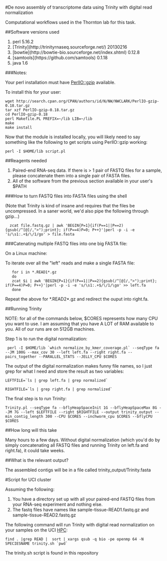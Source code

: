 #De novo assembly of transcriptome data using Trinity with digital read normalization

Computational workflows used in the Thornton lab for this task.

##Software versions used
<ol>
<li>perl 5.16.2</li>
<li>[Trinity](http://trinityrnaseq.sourceforge.net/) 20130216</li>
<li>[bowtie](http://bowtie-bio.sourceforge.net/index.shtml) 0.12.8</li>
<li>[samtools](https://github.com/samtools) 0.1.18</li>
<li>java 1.6</li>
</ol>

###Notes:

Your perl installation must have [PerlIO::gzip](http://search.cpan.org/~nwclark/PerlIO-gzip-0.17/gzip.pm) available.

To install this for your user:

```shell
wget http://search.cpan.org/CPAN/authors/id/N/NW/NWCLARK/PerlIO-gzip-0.18.tar.gz
tar xzf PerlIO-gzip-0.18.tar.gz
cd PerlIO-gzip-0.18
perl Makefile.PL PREFIX=~/lib LIB=~/lib
make 
make install
```

Now that the module is installed locally, you will likely need to say something like the following to get scripts using PerlIO::gzip working:

```shell
perl -I $HOME/lib script.pl
```
##Reagents needed

<ol>
<li>Paired-end RNA-seq data.  If there is > 1 pair of FASTQ files for a sample, please concatenate them into a single pair of FASTA files.</li>
<li>All of the software from the previous section available in your user's $PATH</li>
</ol>

###How to turn FASTQ files into FASTA files using the shell

(Note that Trinity is kind of insane and requires that the files be uncompressed. In a saner world, we'd also pipe the following through gzip...)

      zcat file.fastq.gz | awk 'BEGIN{P=1}{if(P==1||P==2){gsub(/^[@]/,">");print}; if(P==4)P=0; P++}'|perl -p -i -e 's/\s1:.+$/\/1/go' > file.fasta

###Catenating multiple FASTQ files into one big FASTA file:

On a Linux machine:

To iterate over all the "left" reads and make a single FASTA file:

```shell
   for i in *.READ1*.gz
   do
   zcat $i | awk 'BEGIN{P=1}{if(P==1||P==2){gsub(/^[@]/,">");print}; if(P==4)P=0; P++}'|perl -p -i -e 's/\s1:.+$/\/1/\go' >> left.fa
   done
```

Repeat the above for \*.READ2\*.gz and redirect the ouput into right.fa.

##Running Trinity

NOTE: for all of the commands below, $CORES represents how many CPU you want to use.  I am assuming that you have A LOT of RAM available to you.  All of our runs are on 512GB machines.

Step 1 is to run the digital normalization:

     perl -I $HOME/lib `which normalize_by_kmer_coverage.pl` --seqType fa --JM 100G --max_cov 30 --left left.fa --right right.fa --pairs_together --PARALLEL_STATS --JELLY_CPU $CORES

The output of the digital normalization makes funny file names, so I just grep for what I need and store the result as two variables:

    LEFTFILE=`ls | grep left.fa | grep normalized`

    RIGHTFILE=`ls | grep right.fa | grep normalized`

The final step is to run Trinity:

    Trinity.pl --seqType fa --bflyHeapSpaceInit 1G --bflyHeapSpaceMax 8G --JM 7G --left $LEFTFILE --right $RIGHTFILE --output trinity_output --min_contig_length 300 --CPU $CORES --inchworm_cpu $CORES --bflyCPU $CORES

##How long will this take

Many hours to a few days.  Without digital normalization (which you'd do by simply concatenating all FASTQ files and running Trinity on left.fa and right.fa), it could take weeks.

##What is the relevant output?

The assembled contigs will be in a file called trinity_output/Trinity.fasta

#Script for UCI cluster

Assuming the following:

<ol>
<li>You have a directory set up with all your paired-end FASTQ files from your RNA-seq experiment and nothing else.</li>
<li>The fastq files have names like sample-tissue-READ1.fastq.gz and sample-tissue-READ2.fastq.gz</li>
</ol>

The following command will run Trinity with digital read normalization on your samples on the UCI [HPC](http://hpc.oit.uci.edu/):

	find . |grep READ |  sort | xargs qsub -q bio -pe openmp 64 -N SPECIESNAME trinity.sh `pwd`

The trinity.sh script is found in this repository